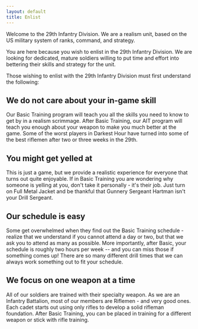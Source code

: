 ```yaml
---
layout: default
title: Enlist
---
```


Welcome to the 29th Infantry Division. We are a realism unit, based on the US military system of ranks, command, and strategy.

You are here because you wish to enlist in the 29th Infantry Division. We are looking for dedicated, mature soldiers willing to put time and effort into bettering their skills and strategy for the unit.

Those wishing to enlist with the 29th Infantry Division must first understand the following:

## We do not care about your in-game skill
Our Basic Training program will teach you all the skills you need to know to get by in a realism scrimmage. After Basic Training, our AIT program will teach you enough about your weapon to make you much better at the game. Some of the worst players in Darkest Hour have turned into some of the best riflemen after two or three weeks in the 29th.

## You might get yelled at
This is just a game, but we provide a realistic experience for everyone that turns out quite enjoyable. If in Basic Training you are wondering why someone is yelling at you, don't take it personally - it's their job. Just turn on Full Metal Jacket and be thankful that Gunnery Sergeant Hartman isn't your Drill Sergeant.

## Our schedule is easy
Some get overwhelmed when they find out the Basic Training schedule - realize that we understand if you cannot attend a day or two, but that we ask you to attend as many as possible. More importantly, after Basic, your schedule is roughly two hours per week -- and you can miss those if something comes up! There are so many different drill times that we can always work something out to fit your schedule.

## We focus on one weapon at a time
All of our soldiers are trained with their specialty weapon. As we are an Infantry Battalion, most of our members are Riflemen - and very good ones. Each cadet starts out using only rifles to develop a solid rifleman foundation. After Basic Training, you can be placed in training for a different weapon or stick with rifle training.
